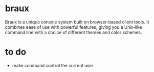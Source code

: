 # braux
Braux is a unique console system built on browser-based client tools.
It combines ease of use with powerful features, giving you a Unix-like
command line with a choice of different themes and color schemes.

# to do
* make command control the current user
